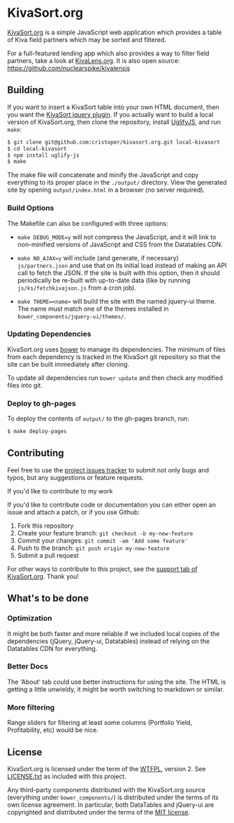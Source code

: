 # KivaSort.org

[KivaSort.org](http://KivaSort.org) is a simple JavaScript web application which provides a table of Kiva field partners which may be sorted and filtered.

For a full-featured lending app which also provides a way to filter field partners, take a look at [KivaLens.org](http://www.kivalens.org/react/#/search). It is also open source: https://github.com/nuclearspike/kivalensjs

## Building

If you want to insert a KivaSort table into your own HTML document, then you want the [KivaSort jquery plugin](https://github.com/cristoper/jquery-KivaSort). If you actually want to build a local version of KivaSort.org, then clone the repository, install [UglifyJS](http://lisperator.net/uglifyjs/), and run `make`:

```sh
$ git clone git@github.com:cristoper/kivasort.org.git local-kivasort
$ cd local-kivasort
$ npm install uglify-js
$ make
```

The make file will concatenate and minify the JavaScript and copy everything to its proper place in the `./output/` directory. View the generated site by opening `output/index.html` in a browser (no server required). 

### Build Options

The Makefile can also be configured with three options:

- `make DEBUG_MODE=y` will not compress the JavaScript, and it will link to non-minified versions of JavaScript and CSS from the Datatables CDN.

- `make NO_AJAX=y` will include (and generate, if necessary) `js/partners.json` and use that on its initial load instead of making an API call to fetch the JSON. If the site is built with this option, then it should periodically be re-built with up-to-date data (like by running `js/ks/fetchkivajson.js` from a cron job).

- `make THEME=<name>` will build the site with the named jquery-ui theme. The name must match one of the themes installed in `bower_components/jquery-ui/themes/`.

### Updating Dependencies

KivaSort.org uses [bower](http://bower.io/) to manage its dependencies. The minimum of files from each dependency is tracked in the KivaSort git repository so that the site can be built immediately after cloning.

To update all dependencies run `bower update` and then check any modified files into git.

### Deploy to gh-pages

To deploy the contents of `output/` to the gh-pages branch, run:

```sh
$ make deploy-pages
```

## Contributing

Feel free to use the [project issues tracker](https://github.com/cristoper/kivasort.org/issues) to submit not only bugs and typos, but any suggestions or feature requests.

If you'd like to contribute to my work

If you'd like to contribute code or documentation you can either open an issue and attach a patch, or if you use Github:

1. Fork this repository
2. Create your feature branch: `git checkout -b my-new-feature`
3. Commit your changes: `git commit -am 'Add some feature'`
4. Push to the branch: `git push origin my-new-feature`
5. Submit a pull request

For other ways to contribute to this project, see the [support tab of KivaSort.org](http://www.kivasort.org/#support). Thank you!

## What's to be done

### Optimization

It might be both faster and more reliable if we included local copies of the dependencies (jQuery, jQuery-ui, Datatables) instead of relying on the Datatables CDN for everything.

### Better Docs

The 'About' tab could use better instructions for using the site. The HTML is getting a little unwieldy, it might be worth switching to markdown or similar.

### More filtering

Range sliders for filtering at least some columns (Portfolio Yield, Profitability, etc) would be nice.

## License

KivaSort.org is licensed under the term of the [WTFPL](http://www.wtfpl.net/about/), version 2. See [LICENSE.txt](LICENSE.txt) as included with this project.

Any third-party components distributed with the KivaSort.org source (everything under `bower_components/`) is distributed under the terms of its own license agreement. In particular, both DataTables and jQuery-ui are copyrighted and distributed under the terms of the [MIT license](https://tldrlegal.com/license/mit-license).
